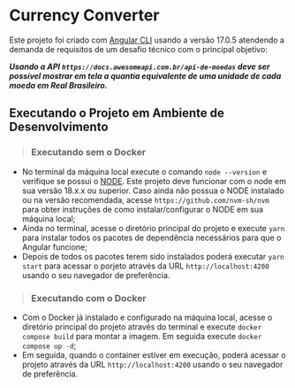 # Currency Converter

Este projeto foi criado com [Angular CLI](https://github.com/angular/angular-cli) usando a versão 17.0.5 atendendo a demanda de requisitos de um desafio técnico com o principal objetivo:

***Usando a API `https://docs.awesomeapi.com.br/api-de-moedas` deve ser possível mostrar em tela a quantia equivalente de uma unidade de cada moeda em Real Brasileiro.***

## Executando o Projeto em Ambiente de Desenvolvimento

>### Executando sem o Docker
- No terminal da máquina local execute o comando `node --version` e verifique se possui o [NODE](https://nodejs.org/). Este projeto deve funcionar com o node em sua versão 18.x.x ou superior. Caso ainda não possua o NODE instalado ou na versão recomendada, acesse `https://github.com/nvm-sh/nvm` para obter instruções de como instalar/configurar o NODE em sua máquina local;
- Ainda no terminal, acesse o diretório principal do projeto e execute `yarn` para instalar todos os pacotes de dependência necessários para que o Angular funcione;
- Depois de todos os pacotes terem sido instalados poderá executar `yarn start` para acessar o porjeto através da URL `http://localhost:4200` usando o seu navegador de preferência.

>### Executando com o Docker
- Com o Docker já instalado e configurado na máquina local, acesse o diretório principal do projeto através do terminal e execute `docker compose build` para montar a imagem. Em seguida execute `docker compose up -d`;
- Em seguida, quando o container estiver em execução, poderá acessar o projeto através da URL `http://localhost:4200` usando o seu navegador de preferência.

